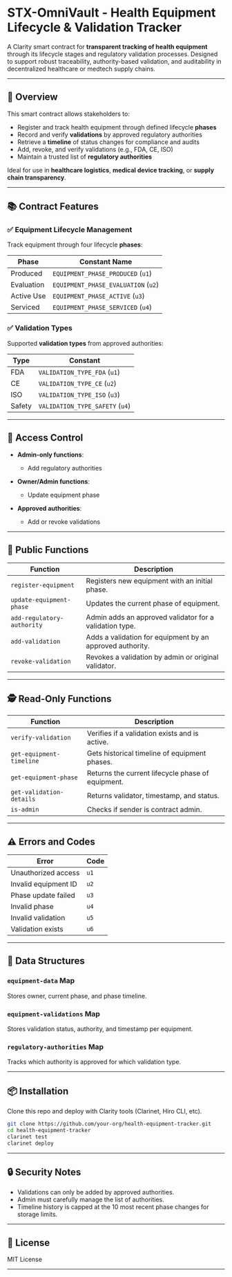
# STX-OmniVault - Health Equipment Lifecycle & Validation Tracker

A Clarity smart contract for **transparent tracking of health equipment** through its lifecycle stages and regulatory validation processes. Designed to support robust traceability, authority-based validation, and auditability in decentralized healthcare or medtech supply chains.

---

## 🧩 Overview

This smart contract allows stakeholders to:

* Register and track health equipment through defined lifecycle **phases**
* Record and verify **validations** by approved regulatory authorities
* Retrieve a **timeline** of status changes for compliance and audits
* Add, revoke, and verify validations (e.g., FDA, CE, ISO)
* Maintain a trusted list of **regulatory authorities**

Ideal for use in **healthcare logistics**, **medical device tracking**, or **supply chain transparency**.

---

## 📚 Contract Features

### ✅ Equipment Lifecycle Management

Track equipment through four lifecycle **phases**:

| Phase      | Constant Name                       |
| ---------- | ----------------------------------- |
| Produced   | `EQUIPMENT_PHASE_PRODUCED` (`u1`)   |
| Evaluation | `EQUIPMENT_PHASE_EVALUATION` (`u2`) |
| Active Use | `EQUIPMENT_PHASE_ACTIVE` (`u3`)     |
| Serviced   | `EQUIPMENT_PHASE_SERVICED` (`u4`)   |

### ✅ Validation Types

Supported **validation types** from approved authorities:

| Type   | Constant                        |
| ------ | ------------------------------- |
| FDA    | `VALIDATION_TYPE_FDA` (`u1`)    |
| CE     | `VALIDATION_TYPE_CE` (`u2`)     |
| ISO    | `VALIDATION_TYPE_ISO` (`u3`)    |
| Safety | `VALIDATION_TYPE_SAFETY` (`u4`) |

---

## 🔐 Access Control

* **Admin-only functions**:

  * Add regulatory authorities
* **Owner/Admin functions**:

  * Update equipment phase
* **Approved authorities**:

  * Add or revoke validations

---

## 📜 Public Functions

| Function                   | Description                                               |
| -------------------------- | --------------------------------------------------------- |
| `register-equipment`       | Registers new equipment with an initial phase.            |
| `update-equipment-phase`   | Updates the current phase of equipment.                   |
| `add-regulatory-authority` | Admin adds an approved validator for a validation type.   |
| `add-validation`           | Adds a validation for equipment by an approved authority. |
| `revoke-validation`        | Revokes a validation by admin or original validator.      |

---

## 🕵️ Read-Only Functions

| Function                 | Description                                       |
| ------------------------ | ------------------------------------------------- |
| `verify-validation`      | Verifies if a validation exists and is active.    |
| `get-equipment-timeline` | Gets historical timeline of equipment phases.     |
| `get-equipment-phase`    | Returns the current lifecycle phase of equipment. |
| `get-validation-details` | Returns validator, timestamp, and status.         |
| `is-admin`               | Checks if sender is contract admin.               |

---

## ⚠️ Errors and Codes

| Error                | Code |
| -------------------- | ---- |
| Unauthorized access  | `u1` |
| Invalid equipment ID | `u2` |
| Phase update failed  | `u3` |
| Invalid phase        | `u4` |
| Invalid validation   | `u5` |
| Validation exists    | `u6` |

---

## 🔧 Data Structures

### `equipment-data` Map

Stores owner, current phase, and phase timeline.

### `equipment-validations` Map

Stores validation status, authority, and timestamp per equipment.

### `regulatory-authorities` Map

Tracks which authority is approved for which validation type.

---

## 📦 Installation

Clone this repo and deploy with Clarity tools (Clarinet, Hiro CLI, etc).

```bash
git clone https://github.com/your-org/health-equipment-tracker.git
cd health-equipment-tracker
clarinet test
clarinet deploy
```

---

## 🔒 Security Notes

* Validations can only be added by approved authorities.
* Admin must carefully manage the list of authorities.
* Timeline history is capped at the 10 most recent phase changes for storage limits.

---

## 📜 License

MIT License

---
